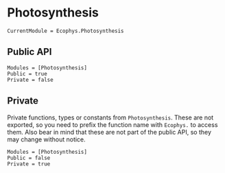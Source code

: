 
# Photosynthesis

```@meta
CurrentModule = Ecophys.Photosynthesis
```

## Public API

```@autodocs
Modules = [Photosynthesis]
Public = true
Private = false
```

## Private

Private functions, types or constants from `Photosynthesis`. These are not exported, so you need to prefix the function name with `Ecophys.` to access them. Also bear in mind that these are not part of the public API, so they may change without notice.

```@autodocs
Modules = [Photosynthesis]
Public = false
Private = true
```
